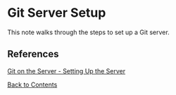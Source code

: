# Git Server Setup

This note walks through the steps to set up a Git server.



## References
[Git on the Server - Setting Up the Server](https://git-scm.com/book/en/v2/Git-on-the-Server-Setting-Up-the-Server)

[Back to Contents](../README.md)
